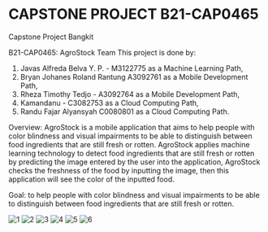 # CAPSTONE PROJECT B21-CAP0465
Capstone Project Bangkit

B21-CAP0465: AgroStock Team
This project is done by:
1. Javas Alfreda Belva Y. P. - M3122775 as a Machine Learning Path,
2. Bryan Johanes Roland Rantung A3092761 as a Mobile Development Path,
3. Rheza Timothy Tedjo - A3092764 as a Mobile Development Path, 
4. Kamandanu - C3082753 as a Cloud Computing Path,
5. Randu Fajar Alyansyah C0080801 as a Cloud Computing Path.

Overview: AgroStock is a mobile application that aims to help people with color blindness and visual impairments to be able to distinguish between food ingredients that are still fresh or rotten. AgroStock applies machine learning technology to detect food ingredients that are still fresh or rotten by predicting the image entered by the user into the application, AgroStock checks the freshness of the food by inputting the image, then this application will see the color of the inputted food.

Goal: to help people with color blindness and visual impairments to be able to distinguish between food ingredients that are still fresh or rotten.

![1](https://user-images.githubusercontent.com/80810063/121389866-078e7580-c977-11eb-9b1d-a5e73498e674.jpg)
![2](https://user-images.githubusercontent.com/80810063/121389877-08bfa280-c977-11eb-9d33-e870e5ef71d8.jpg)
![3](https://user-images.githubusercontent.com/80810063/121389883-0a896600-c977-11eb-93f6-45306abb24ed.jpg)
![4](https://user-images.githubusercontent.com/80810063/121389889-0bba9300-c977-11eb-911e-6cfc115f1292.jpg)
![5](https://user-images.githubusercontent.com/80810063/121389894-0cebc000-c977-11eb-96c9-89c2bff29377.jpg)
![6](https://user-images.githubusercontent.com/80810063/121389902-0eb58380-c977-11eb-8a37-35f0ee9c972a.jpg)

